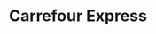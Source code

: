 ---
title: "Carrefour Express"
url: /ciudad-autonoma-de-buenos-aires/carrefour-express-avenida-santa-fe-2/
shop: comodidad
---